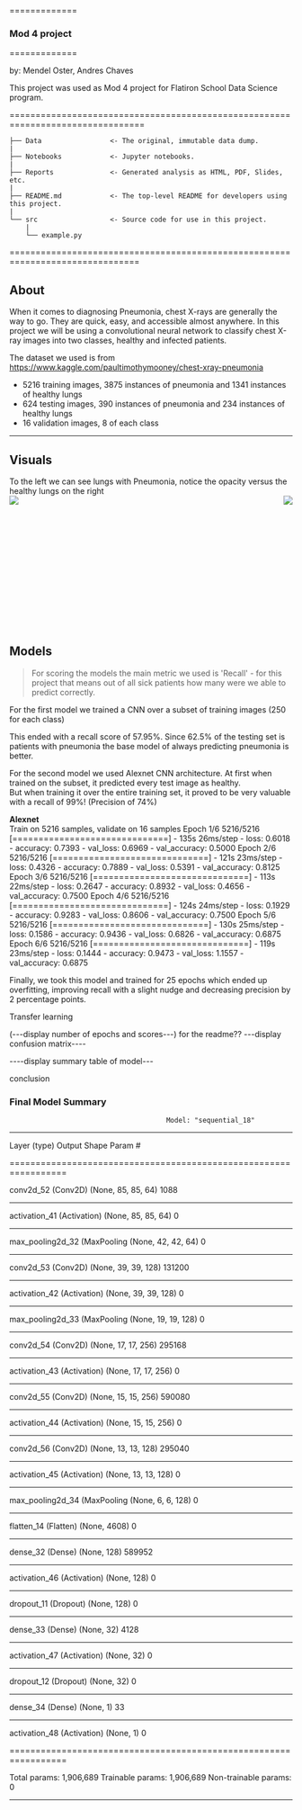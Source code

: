 =============
### Mod 4 project
=============

by: Mendel Oster, Andres Chaves

This project was used as Mod 4 project for Flatiron School Data Science program. 

================================================================================

    ├── Data                 <- The original, immutable data dump.
    |
    ├── Notebooks            <- Jupyter notebooks.
    |
    ├── Reports              <- Generated analysis as HTML, PDF, Slides, etc.
    |
    ├── README.md            <- The top-level README for developers using this project.
    |
    └── src                  <- Source code for use in this project.
        |
        └── example.py


===============================================================================

## About
When it comes to diagnosing Pneumonia, chest X-rays are generally the way to go. They are quick, easy, and accessible almost anywhere. In this project we will be using a convolutional neural network to classify chest X-ray images into two classes, healthy and infected patients. 

The dataset we used is from https://www.kaggle.com/paultimothymooney/chest-xray-pneumonia <br>
- 5216 training images, 3875 instances of pneumonia and 1341 instances of healthy lungs
- 624 testing images, 390 instances of pneumonia and 234 instances of healthy lungs
- 16 validation images, 8 of each class

__________
## Visuals

To the left we can see lungs with Pneumonia, notice the opacity versus the healthy lungs on the right<br>
<img src='Notebooks/Sick_lungs.jpeg' align="left"/> 
<img src='Notebooks/Healthy_lungs.jpeg' align="right"/> 

<br>
<br>
<br>
<br>
<br>
<br>
<br>
<br>
<br>
<br>
<br>
<br>
<br>

## Models

>For scoring the models the main metric we used is 'Recall' - for this project that means out of all sick patients how many were we able to predict correctly.

For the first model we trained a CNN over a subset of training images (250 for each class)  

<insert summary>


This ended with a recall score of 57.95%. Since 62.5% of the testing set is patients with pneumonia the base model of always predicting pneumonia is better. 

For the second model we used Alexnet CNN architecture. At first when trained on the subset, it predicted every test image as healthy. <br> But when training it over the entire training set, it proved to be very valuable with a recall of 99%! (Precision of 74%)

__Alexnet__ <br>
Train on 5216 samples, validate on 16 samples
Epoch 1/6
5216/5216 [==============================] - 135s 26ms/step - loss: 0.6018 - accuracy: 0.7393 - val_loss: 0.6969 - val_accuracy: 0.5000
Epoch 2/6
5216/5216 [==============================] - 121s 23ms/step - loss: 0.4326 - accuracy: 0.7889 - val_loss: 0.5391 - val_accuracy: 0.8125
Epoch 3/6
5216/5216 [==============================] - 113s 22ms/step - loss: 0.2647 - accuracy: 0.8932 - val_loss: 0.4656 - val_accuracy: 0.7500
Epoch 4/6
5216/5216 [==============================] - 124s 24ms/step - loss: 0.1929 - accuracy: 0.9283 - val_loss: 0.8606 - val_accuracy: 0.7500
Epoch 5/6
5216/5216 [==============================] - 130s 25ms/step - loss: 0.1586 - accuracy: 0.9436 - val_loss: 0.6826 - val_accuracy: 0.6875
Epoch 6/6
5216/5216 [==============================] - 119s 23ms/step - loss: 0.1444 - accuracy: 0.9473 - val_loss: 1.1557 - val_accuracy: 0.6875

Finally, we took this model and trained for 25 epochs which ended up overfitting, improving recall with a slight nudge and decreasing precision by 2 percentage points.

Transfer learning 

(---display number of epochs and scores---) for the readme??
---display confusion matrix----

----display summary table of model---

conclusion
### Final Model Summary
<body>

                                           Model: "sequential_18"
_________________________________________________________________
Layer (type)                 Output Shape              Param #   

================================================================= <br>

conv2d_52 (Conv2D)           (None, 85, 85, 64)        1088      
_________________________________________________________________
activation_41 (Activation)   (None, 85, 85, 64)        0         
_________________________________________________________________
max_pooling2d_32 (MaxPooling (None, 42, 42, 64)        0         
_________________________________________________________________
conv2d_53 (Conv2D)           (None, 39, 39, 128)       131200    
_________________________________________________________________
activation_42 (Activation)   (None, 39, 39, 128)       0         
_________________________________________________________________
max_pooling2d_33 (MaxPooling (None, 19, 19, 128)       0         
_________________________________________________________________
conv2d_54 (Conv2D)           (None, 17, 17, 256)       295168    
_________________________________________________________________
activation_43 (Activation)   (None, 17, 17, 256)       0         
_________________________________________________________________
conv2d_55 (Conv2D)           (None, 15, 15, 256)       590080    
_________________________________________________________________
activation_44 (Activation)   (None, 15, 15, 256)       0         
_________________________________________________________________
conv2d_56 (Conv2D)           (None, 13, 13, 128)       295040    
_________________________________________________________________
activation_45 (Activation)   (None, 13, 13, 128)       0         
_________________________________________________________________
max_pooling2d_34 (MaxPooling (None, 6, 6, 128)         0         
_________________________________________________________________
flatten_14 (Flatten)         (None, 4608)              0         
_________________________________________________________________
dense_32 (Dense)             (None, 128)               589952    
_________________________________________________________________
activation_46 (Activation)   (None, 128)               0         
_________________________________________________________________
dropout_11 (Dropout)         (None, 128)               0         
_________________________________________________________________
dense_33 (Dense)             (None, 32)                4128      
_________________________________________________________________
activation_47 (Activation)   (None, 32)                0         
_________________________________________________________________
dropout_12 (Dropout)         (None, 32)                0         
_________________________________________________________________
dense_34 (Dense)             (None, 1)                 33        
_________________________________________________________________
activation_48 (Activation)   (None, 1)                 0         

================================================================= <br>

Total params: 1,906,689
Trainable params: 1,906,689
Non-trainable params: 0
_________________________________________________________________
</body>

